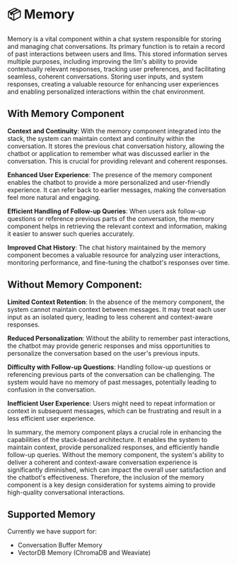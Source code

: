 # 📦 Memory

Memory is a vital component within a chat system responsible for storing and managing chat conversations. Its primary function is to retain a record of past interactions between users and llms. This stored information serves multiple purposes, including improving the llm's ability to provide contextually relevant responses, tracking user preferences, and facilitating seamless, coherent conversations. Storing user inputs, and system responses, creating a valuable resource for enhancing user experiences and enabling personalized interactions within the chat environment.

## With Memory Component

**Context and Continuity**: With the memory component integrated into the stack, the system can maintain context and continuity within the conversation. It stores the previous chat conversation history, allowing the chatbot or application to remember what was discussed earlier in the conversation. This is crucial for providing relevant and coherent responses.

**Enhanced User Experience**: The presence of the memory component enables the chatbot to provide a more personalized and user-friendly experience. It can refer back to earlier messages, making the conversation feel more natural and engaging.

**Efficient Handling of Follow-up Queries**: When users ask follow-up questions or reference previous parts of the conversation, the memory component helps in retrieving the relevant context and information, making it easier to answer such queries accurately.

**Improved Chat History**: The chat history maintained by the memory component becomes a valuable resource for analyzing user interactions, monitoring performance, and fine-tuning the chatbot's responses over time.

## Without Memory Component:

**Limited Context Retention**: In the absence of the memory component, the system cannot maintain context between messages. It may treat each user input as an isolated query, leading to less coherent and context-aware responses.

**Reduced Personalization**: Without the ability to remember past interactions, the chatbot may provide generic responses and miss opportunities to personalize the conversation based on the user's previous inputs.

**Difficulty with Follow-up Questions**: Handling follow-up questions or referencing previous parts of the conversation can be challenging. The system would have no memory of past messages, potentially leading to confusion in the conversation.

**Inefficient User Experience**: Users might need to repeat information or context in subsequent messages, which can be frustrating and result in a less efficient user experience.

In summary, the memory component plays a crucial role in enhancing the capabilities of the stack-based architecture. It enables the system to maintain context, provide personalized responses, and efficiently handle follow-up queries. Without the memory component, the system's ability to deliver a coherent and context-aware conversation experience is significantly diminished, which can impact the overall user satisfaction and the chatbot's effectiveness. Therefore, the inclusion of the memory component is a key design consideration for systems aiming to provide high-quality conversational interactions.

## Supported Memory

Currently we have support for:

-   Conversation Buffer Memory
-   VectorDB Memory (ChromaDB and Weaviate)
